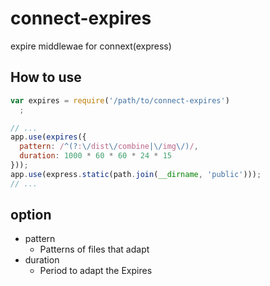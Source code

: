 connect-expires
===============

expire middlewae for connext(express)

## How to use

```js
var expires = require('/path/to/connect-expires')
  ;

// ...
app.use(expires({
  pattern: /^(?:\/dist\/combine|\/img\/)/,
  duration: 1000 * 60 * 60 * 24 * 15
}));
app.use(express.static(path.join(__dirname, 'public')));
// ...
```

## option

* pattern
  * Patterns of files that adapt
* duration
  * Period to adapt the Expires
